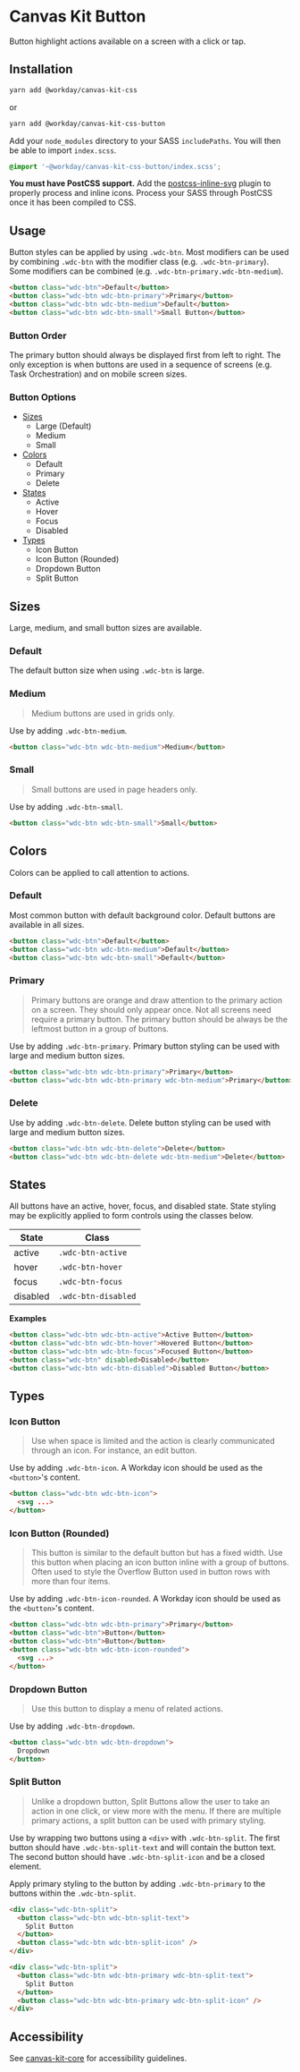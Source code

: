 # Canvas Kit Button

Button highlight actions available on a screen with a click or tap.

## Installation

```sh
yarn add @workday/canvas-kit-css
```

or

```sh
yarn add @workday/canvas-kit-css-button
```

Add your `node_modules` directory to your SASS `includePaths`. You will then be able to import
`index.scss`.

```scss
@import '~@workday/canvas-kit-css-button/index.scss';
```

**You must have PostCSS support.** Add the
[postcss-inline-svg](https://github.com/TrySound/postcss-inline-svg) plugin to properly process and
inline icons. Process your SASS through PostCSS once it has been compiled to CSS.

## Usage

Button styles can be applied by using `.wdc-btn`. Most modifiers can be used by combining `.wdc-btn`
with the modifier class (e.g. `.wdc-btn-primary`). Some modifiers can be combined (e.g.
`.wdc-btn-primary.wdc-btn-medium`).

```html
<button class="wdc-btn">Default</button>
<button class="wdc-btn wdc-btn-primary">Primary</button>
<button class="wdc-btn wdc-btn-medium">Default</button>
<button class="wdc-btn wdc-btn-small">Small Button</button>
```

### Button Order

The primary button should always be displayed first from left to right. The only exception is when
buttons are used in a sequence of screens (e.g. Task Orchestration) and on mobile screen sizes.

### Button Options

- [Sizes](#sizes)
  - Large (Default)
  - Medium
  - Small
- [Colors](#colors)
  - Default
  - Primary
  - Delete
- [States](#states)
  - Active
  - Hover
  - Focus
  - Disabled
- [Types](#types)
  - Icon Button
  - Icon Button (Rounded)
  - Dropdown Button
  - Split Button

## Sizes

Large, medium, and small button sizes are available.

### Default

The default button size when using `.wdc-btn` is large.

### Medium

> Medium buttons are used in grids only.

Use by adding `.wdc-btn-medium`.

```html
<button class="wdc-btn wdc-btn-medium">Medium</button>
```

### Small

> Small buttons are used in page headers only.

Use by adding `.wdc-btn-small`.

```html
<button class="wdc-btn wdc-btn-small">Small</button>
```

## Colors

Colors can be applied to call attention to actions.

### Default

Most common button with default background color. Default buttons are available in all sizes.

```html
<button class="wdc-btn">Default</button>
<button class="wdc-btn wdc-btn-medium">Default</button>
<button class="wdc-btn wdc-btn-small">Default</button>
```

### Primary

> Primary buttons are orange and draw attention to the primary action on a screen. They should only
> appear once. Not all screens need require a primary button. The primary button should be always be
> the leftmost button in a group of buttons.

Use by adding `.wdc-btn-primary`. Primary button styling can be used with large and medium button
sizes.

```html
<button class="wdc-btn wdc-btn-primary">Primary</button>
<button class="wdc-btn wdc-btn-primary wdc-btn-medium">Primary</button>
```

### Delete

Use by adding `.wdc-btn-delete`. Delete button styling can be used with large and medium button
sizes.

```html
<button class="wdc-btn wdc-btn-delete">Delete</button>
<button class="wdc-btn wdc-btn-delete wdc-btn-medium">Delete</button>
```

## States

All buttons have an active, hover, focus, and disabled state. State styling may be explicitly
applied to form controls using the classes below.

| State    | Class               |
| -------- | ------------------- |
| active   | `.wdc-btn-active`   |
| hover    | `.wdc-btn-hover`    |
| focus    | `.wdc-btn-focus`    |
| disabled | `.wdc-btn-disabled` |

**Examples**

```html
<button class="wdc-btn wdc-btn-active">Active Button</button>
<button class="wdc-btn wdc-btn-hover">Hovered Button</button>
<button class="wdc-btn wdc-btn-focus">Focused Button</button>
<button class="wdc-btn" disabled>Disabled</button>
<button class="wdc-btn wdc-btn-disabled">Disabled Button</button>
```

## Types

### Icon Button

> Use when space is limited and the action is clearly communicated through an icon. For instance, an
> edit button.

Use by adding `.wdc-btn-icon`. A Workday icon should be used as the `<button>`'s content.

```html
<button class="wdc-btn wdc-btn-icon">
  <svg ...>
</button>
```

### Icon Button (Rounded)

> This button is similar to the default button but has a fixed width. Use this button when placing
> an icon button inline with a group of buttons. Often used to style the Overflow Button used in
> button rows with more than four items.

Use by adding `.wdc-btn-icon-rounded`. A Workday icon should be used as the `<button>`'s content.

```html
<button class="wdc-btn wdc-btn-primary">Primary</button>
<button class="wdc-btn">Button</button>
<button class="wdc-btn">Button</button>
<button class="wdc-btn wdc-btn-icon-rounded">
  <svg ...>
</button>
```

### Dropdown Button

> Use this button to display a menu of related actions.

Use by adding `.wdc-btn-dropdown`.

```html
<button class="wdc-btn wdc-btn-dropdown">
  Dropdown
</button>
```

### Split Button

> Unlike a dropdown button, Split Buttons allow the user to take an action in one click, or view
> more with the menu. If there are multiple primary actions, a split button can be used with primary
> styling.

Use by wrapping two buttons using a `<div>` with `.wdc-btn-split`. The first button should have
`.wdc-btn-split-text` and will contain the button text. The second button should have
`.wdc-btn-split-icon` and be a closed element.

Apply primary styling to the button by adding `.wdc-btn-primary` to the buttons within the
`.wdc-btn-split`.

```html
<div class="wdc-btn-split">
  <button class="wdc-btn wdc-btn-split-text">
    Split Button
  </button>
  <button class="wdc-btn wdc-btn-split-icon" />
</div>

<div class="wdc-btn-split">
  <button class="wdc-btn wdc-btn-primary wdc-btn-split-text">
    Split Button
  </button>
  <button class="wdc-btn wdc-btn-primary wdc-btn-split-icon" />
</div>
```

## Accessibility

See [canvas-kit-core](../../core/css#accessibility) for accessibility guidelines.
